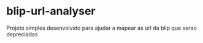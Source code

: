 # blip-url-analyser
Projeto simples desenvolvido para ajudar a mapear as url da blip que serao depreciadas 
